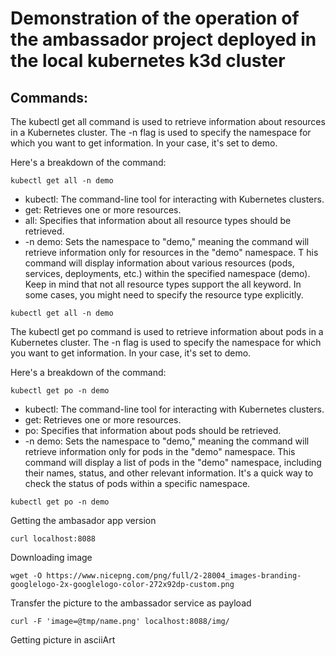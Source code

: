 # Demonstration of the operation of the ambassador project deployed in the local kubernetes k3d cluster

## Commands: 

The kubectl get all command is used to retrieve information about resources in a Kubernetes cluster. The -n flag is used to specify the namespace for which you want to get information. In your case, it's set to demo.

Here's a breakdown of the command:

```
kubectl get all -n demo
```
* kubectl: The command-line tool for interacting with Kubernetes clusters.
* get: Retrieves one or more resources.
* all: Specifies that information about all resource types should be retrieved.
* -n demo: Sets the namespace to "demo," meaning the command will retrieve information only for resources in the "demo" namespace.
T
his command will display information about various resources (pods, services, deployments, etc.) within the specified namespace (demo). Keep in mind that not all resource types support the all keyword. In some cases, you might need to specify the resource type explicitly.


```
kubectl get all -n demo

```

The kubectl get po command is used to retrieve information about pods in a Kubernetes cluster. The -n flag is used to specify the namespace for which you want to get information. In your case, it's set to demo.

Here's a breakdown of the command:

```
kubectl get po -n demo
```

* kubectl: The command-line tool for interacting with Kubernetes clusters.
* get: Retrieves one or more resources.
* po: Specifies that information about pods should be retrieved.
* -n demo: Sets the namespace to "demo," meaning the command will retrieve information only for pods in the "demo" namespace.
This command will display a list of pods in the "demo" namespace, including their names, status, and other relevant information. It's a quick way to check the status of pods within a specific namespace.

```
kubectl get po -n demo
```

Getting the ambasador app version
```
curl localhost:8088
```



Downloading image

```
wget -O https://www.nicepng.com/png/full/2-28004_images-branding-googlelogo-2x-googlelogo-color-272x92dp-custom.png
```


Transfer the picture to the ambassador service as payload
```
curl -F 'image=@tmp/name.png' localhost:8088/img/
```

Getting picture in asciiArt
